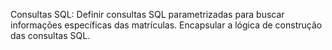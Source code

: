 Consultas SQL:
    Definir consultas SQL parametrizadas para buscar informações específicas das matrículas.
    Encapsular a lógica de construção das consultas SQL.